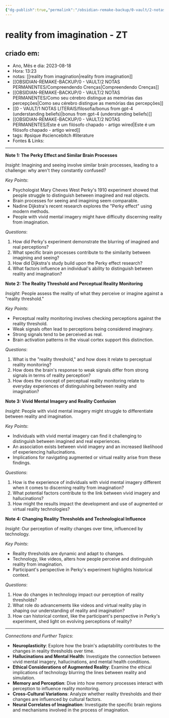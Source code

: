 ```yaml
---
{"dg-publish":true,"permalink":"/obsidian-remake-backup/0-vault/2-notas-permanentes/reality-from-imagination-zt/","tags":["permanente","psique","sciencebitch","literature"],"dgHomeLink":true,"dgShowLocalGraph":true,"dgShowFileTree":true,"dgEnableSearch":true,"noteIcon":""}
---
```


# reality from imagination - ZT

## criado em: 
-  Ano, Mês e dia: 2023-08-18
- Hora: 13:23
- notas: [[reality from imagination\|reality from imagination]]
- [[OBSIDIAN-REMAKE-BACKUP/0 - VAULT/2 NOTAS PERMANENTES/Compreendendo Crenças\|Compreendendo Crenças]]
- [[OBSIDIAN-REMAKE-BACKUP/0 - VAULT/2 NOTAS PERMANENTES/Como seu cérebro distingue as memórias das percepções\|Como seu cérebro distingue as memórias das percepções]]
- [[0 - VAULT/1 NOTAS LITERAIS/filosofia/bonus from gpt-4 (understanding beliefs)\|bonus from gpt-4 (understanding beliefs)]]
- [[OBSIDIAN-REMAKE-BACKUP/0 - VAULT/2 NOTAS PERMANENTES/Este é um filósofo chapado - artigo wired\|Este é um filósofo chapado - artigo wired]]
- tags: #psique #sciencebitch #literature 
- Fontes & Links: 
---
**Note 1: The Perky Effect and Similar Brain Processes**

*Insight*: Imagining and seeing involve similar brain processes, leading to a challenge: why aren't they constantly confused?

*Key Points*: 
- Psychologist Mary Cheves West Perky's 1910 experiment showed that people struggle to distinguish between imagined and real objects.
- Brain processes for seeing and imagining seem comparable.
- Nadine Dijkstra's recent research explores the "Perky effect" using modern methods.
- People with vivid mental imagery might have difficulty discerning reality from imagination.

*Questions*:
1. How did Perky's experiment demonstrate the blurring of imagined and real perceptions?
2. What specific brain processes contribute to the similarity between imagining and seeing?
3. How did Dijkstra's study build upon the Perky effect research?
4. What factors influence an individual's ability to distinguish between reality and imagination?

**Note 2: The Reality Threshold and Perceptual Reality Monitoring**

*Insight*: People assess the reality of what they perceive or imagine against a "reality threshold."

*Key Points*: 
- Perceptual reality monitoring involves checking perceptions against the reality threshold.
- Weak signals often lead to perceptions being considered imaginary.
- Strong signals tend to be perceived as real.
- Brain activation patterns in the visual cortex support this distinction.

*Questions*:
1. What is the "reality threshold," and how does it relate to perceptual reality monitoring?
2. How does the brain's response to weak signals differ from strong signals in terms of reality perception?
3. How does the concept of perceptual reality monitoring relate to everyday experiences of distinguishing between reality and imagination?

**Note 3: Vivid Mental Imagery and Reality Confusion**

*Insight*: People with vivid mental imagery might struggle to differentiate between reality and imagination.

*Key Points*: 
- Individuals with vivid mental imagery can find it challenging to distinguish between imagined and real experiences.
- An association exists between vivid imagery and an increased likelihood of experiencing hallucinations.
- Implications for navigating augmented or virtual reality arise from these findings.

*Questions*:
1. How is the experience of individuals with vivid mental imagery different when it comes to discerning reality from imagination?
2. What potential factors contribute to the link between vivid imagery and hallucinations?
3. How might the results impact the development and use of augmented or virtual reality technologies?

**Note 4: Changing Reality Thresholds and Technological Influence**

*Insight*: Our perception of reality changes over time, influenced by technology.

*Key Points*: 
- Reality thresholds are dynamic and adapt to changes.
- Technology, like videos, alters how people perceive and distinguish reality from imagination.
- Participant's perspective in Perky's experiment highlights historical context.

*Questions*:
1. How do changes in technology impact our perception of reality thresholds?
2. What role do advancements like videos and virtual reality play in shaping our understanding of reality and imagination?
3. How can historical context, like the participant's perspective in Perky's experiment, shed light on evolving perceptions of reality?

---

*Connections and Further Topics*:
- **Neuroplasticity**: Explore how the brain's adaptability contributes to the changes in reality thresholds over time.
- **Hallucinations and Mental Health**: Investigate the connection between vivid mental imagery, hallucinations, and mental health conditions.
- **Ethical Considerations of Augmented Reality**: Examine the ethical implications of technology blurring the lines between reality and simulation.
- **Memory and Perception**: Dive into how memory processes interact with perception to influence reality monitoring.
- **Cross-Cultural Variations**: Analyze whether reality thresholds and their changes are influenced by cultural factors.
- **Neural Correlates of Imagination**: Investigate the specific brain regions and mechanisms involved in the process of imagination.